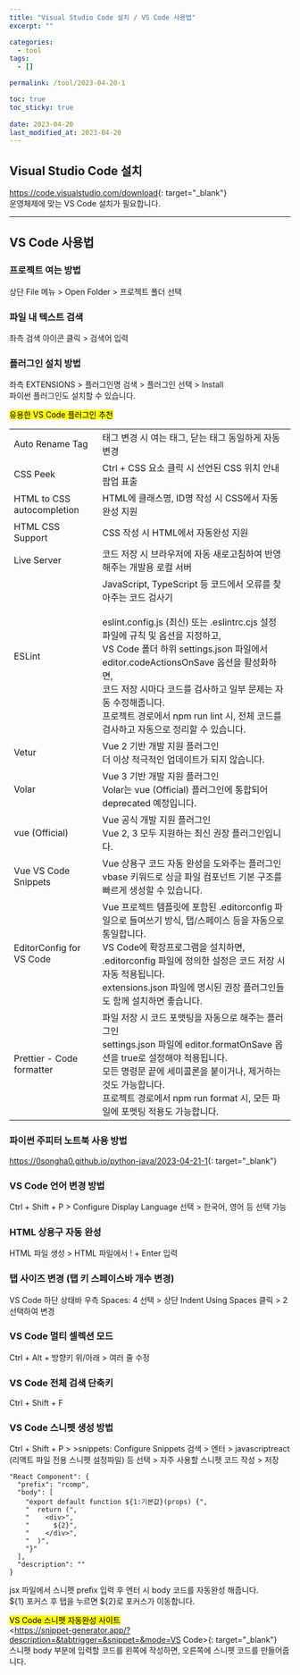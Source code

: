```yaml
---
title: "Visual Studio Code 설치 / VS Code 사용법"
excerpt: ""

categories:
  - tool
tags:
  - []

permalink: /tool/2023-04-20-1

toc: true
toc_sticky: true
 
date: 2023-04-20
last_modified_at: 2023-04-20
---
```


## Visual Studio Code 설치

<https://code.visualstudio.com/download>{: target="_blank"}  
운영체제에 맞는 VS Code 설치가 필요합니다.

---

## VS Code 사용법

### 프로젝트 여는 방법
상단 File 메뉴 > Open Folder > 프로젝트 폴더 선택

### 파일 내 텍스트 검색
좌측 검색 아이콘 클릭 > 검색어 입력

### 플러그인 설치 방법
좌측 EXTENSIONS > 플러그인명 검색 > 플러그인 선택 > Install  
파이썬 플러그인도 설치할 수 있습니다.

<mark>유용한 VS Code 플러그인 추천</mark>
<table class="table_2_left">
  <tbody>
    <tr>
      <td>Auto Rename Tag</td>
      <td>태그 변경 시 여는 태그, 닫는 태그 동일하게 자동 변경</td>
    </tr>
    <tr>
      <td>CSS Peek</td>
      <td>Ctrl + CSS 요소 클릭 시 선언된 CSS 위치 안내 팝업 표출</td>
    </tr>
    <tr>
      <td>HTML to CSS autocompletion</td>
      <td>HTML에 클래스명, ID명 작성 시 CSS에서 자동완성 지원</td>
    </tr>
    <tr>
      <td>HTML CSS Support</td>
      <td>CSS 작성 시 HTML에서 자동완성 지원</td>
    </tr>
    <tr>
      <td>Live Server</td>
      <td>코드 저장 시 브라우저에 자동 새로고침하여 반영해주는 개발용 로컬 서버</td>
    </tr>
    <tr>
      <td>ESLint</td>
      <td>
        JavaScript, TypeScript 등 코드에서 오류를 찾아주는 코드 검사기<br><br>
        eslint.config.js (최신) 또는 .eslintrc.cjs 설정 파일에 규칙 및 옵션을 지정하고,<br>
        VS Code 폴더 하위 settings.json 파일에서 editor.codeActionsOnSave 옵션을 활성화하면,<br>
        코드 저장 시마다 코드를 검사하고 일부 문제는 자동 수정해줍니다.<br>
        프로젝트 경로에서 npm run lint 시, 전체 코드를 검사하고 자동으로 정리할 수 있습니다.
      </td>
    </tr>
    <tr>
      <td>Vetur</td>
      <td>
        Vue 2 기반 개발 지원 플러그인<br>
        더 이상 적극적인 업데이트가 되지 않습니다.
      </td>
    </tr>
    <tr>
      <td>Volar</td>
      <td>
        Vue 3 기반 개발 지원 플러그인<br>
        Volar는 vue (Official) 플러그인에 통합되어 deprecated 예정입니다.
      </td>
    </tr>
    <tr>
      <td>vue (Official)</td>
      <td>
        Vue 공식 개발 지원 플러그인<br>
        Vue 2, 3 모두 지원하는 최신 권장 플러그인입니다.
      </td>
    </tr>
    <tr>
      <td>Vue VS Code Snippets</td>
      <td>
        Vue 상용구 코드 자동 완성을 도와주는 플러그인<br>
        vbase 키워드로 싱글 파일 컴포넌트 기본 구조를 빠르게 생성할 수 있습니다.
      </td>
    </tr>
    <tr>
      <td>EditorConfig for VS Code</td>
      <td>
        Vue 프로젝트 템플릿에 포함된 .editorconfig 파일으로 들여쓰기 방식, 탭/스페이스 등을 자동으로 통일합니다.<br>
        VS Code에 확장프로그램을 설치하면, .editorconfig 파일에 정의한 설정은 코드 저장 시 자동 적용됩니다.<br>
        extensions.json 파일에 명시된 권장 플러그인들도 함께 설치하면 좋습니다.
      </td>
    </tr>
    <tr>
      <td>Prettier - Code formatter</td>
      <td>
        파일 저장 시 코드 포맷팅을 자동으로 해주는 플러그인<br>
        settings.json 파일에 editor.formatOnSave 옵션을 true로 설정해야 적용됩니다.<br>
        모든 명령문 끝에 세미콜론을 붙이거나, 제거하는 것도 가능합니다.<br>
        프로젝트 경로에서 npm run format 시, 모든 파일에 포멧팅 적용도 가능합니다.
      </td>
    </tr>
  </tbody>
</table>

### 파이썬 주피터 노트북 사용 방법
<https://0songha0.github.io/python-java/2023-04-21-1>{: target="_blank"}

### VS Code 언어 변경 방법
Ctrl + Shift + P > Configure Display Language 선택 > 한국어, 영어 등 선택 가능

### HTML 상용구 자동 완성
HTML 파일 생성 > HTML 파일에서 ! + Enter 입력

### 탭 사이즈 변경 (탭 키 스페이스바 개수 변경)
VS Code 하단 상태바 우측 Spaces: 4 선택 > 상단 Indent Using Spaces 클릭 > 2 선택하여 변경

### VS Code 멀티 셀렉션 모드
Ctrl + Alt + 방향키 위/아래 > 여러 줄 수정

### VS Code 전체 검색 단축키
Ctrl + Shift + F

### VS Code 스니펫 생성 방법
Ctrl + Shift + P > >snippets: Configure Snippets 검색 > 엔터 > javascriptreact (리액트 파일 전용 스니펫 설정파일) 등 선택 > 자주 사용할 스니펫 코드 작성 > 저장
```
"React Component": {
  "prefix": "rcomp",
  "body": [
    "export default function ${1:기본값}(props) {",
    "  return (",
    "    <div>",
    "      ${2}",
    "    </div>",
    "  )",
    "}"
  ],
  "description": ""
}
```
jsx 파일에서 스니펫 prefix 입력 후 엔터 시 body 코드를 자동완성 해줍니다.  
${1} 포커스 후 탭을 누르면 ${2}로 포커스가 이동합니다.

<mark>VS Code 스니펫 자동완성 사이트</mark>  
<https://snippet-generator.app/?description=&tabtrigger=&snippet=&mode=VS Code>{: target="_blank"}  
스니펫 body 부분에 입력할 코드를 왼쪽에 작성하면, 오른쪽에 스니펫 코드를 만들어줍니다.
